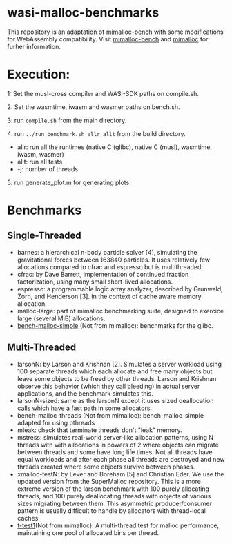 # wasi-malloc-benchmarks

This repository is an adaptation of [mimalloc-bench](https://github.com/daanx/mimalloc-bench/tree/master) with some modifications for WebAssembly compatibility. Visit [mimalloc-bench](https://github.com/daanx/mimalloc-bench/tree/master) and [mimalloc](https://github.com/microsoft/mimalloc) for furher information.


# Execution:

1: Set the musl-cross compiler and WASI-SDK paths on compile.sh.

2: Set the wasmtime, iwasm and wasmer paths on bench.sh.

3: run ```compile.sh``` from the main directory.

4: run ```../run_benchmark.sh allr allt``` from the build directory.
  - allr: run all the runtimes (native C (glibc), native C (musl), wasmtime, iwasm, wasmer)
  - allt: run all tests
  - -j: number of threads

5: run generate_plot.m for generating plots.

# Benchmarks
## Single-Threaded

- barnes: a hierarchical n-body particle solver [4], simulating the gravitational forces between 163840 particles. It uses relatively few allocations compared to cfrac and espresso but is multithreaded.
- cfrac: by Dave Barrett, implementation of continued fraction factorization, using many small short-lived allocations.
- espresso: a programmable logic array analyzer, described by Grunwald, Zorn, and Henderson [3]. in the context of cache aware memory allocation.
- malloc-large: part of mimalloc benchmarking suite, designed to exercice large (several MiB) allocations.
- [bench-malloc-simple](https://github.com/daanx/mimalloc-bench/blob/master/bench/glibc-bench/bench-malloc-simple.c) (Not from mimalloc): benchmarks for the glibc.

## Multi-Threaded
- larsonN: by Larson and Krishnan [2]. Simulates a server workload using 100 separate threads which each allocate and free many objects but leave some objects to be freed by other threads. Larson and Krishnan observe this behavior (which they call bleeding) in actual server applications, and the benchmark simulates this.
- larsonN-sized: same as the larsonN except it uses sized deallocation calls which have a fast path in some allocators.
- bench-malloc-threads (Not from mimalloc): bench-malloc-simple adapted for using pthreads
- mleak: check that terminate threads don't "leak" memory.
- mstress: simulates real-world server-like allocation patterns, using N threads with with allocations in powers of 2
where objects can migrate between threads and some have long life times. Not all threads have equal workloads and after each phase all threads are destroyed and new threads created where some objects survive between phases.
- xmalloc-testN: by Lever and Boreham [5] and Christian Eder. We use the updated version from the SuperMalloc repository. This is a more extreme version of the larson benchmark with 100 purely allocating threads, and 100 purely deallocating threads with objects of various sizes migrating between them. This asymmetric producer/consumer pattern is usually difficult to handle by allocators with thread-local caches.
- [t-test1](https://github.com/emeryberger/Malloc-Implementations/blob/master/allocators/ptmalloc/ptmalloc3/t-test1.c)(Not from mimalloc): A multi-thread test for malloc performance, maintaining one pool of allocated bins per thread.
